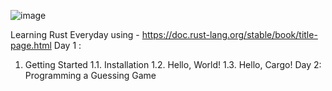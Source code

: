 ![image](https://github.com/user-attachments/assets/9e9c8daa-cd1d-41f1-a2d8-d0115183a988)

Learning  Rust Everyday using - https://doc.rust-lang.org/stable/book/title-page.html
Day 1 :
1. Getting Started
1.1. Installation
1.2. Hello, World!
1.3. Hello, Cargo!
Day 2:
Programming a Guessing Game
